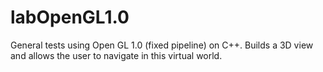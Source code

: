 # labOpenGL1.0
General tests using Open GL 1.0 (fixed pipeline) on C++. Builds a 3D view and allows the user to navigate in this virtual world.
